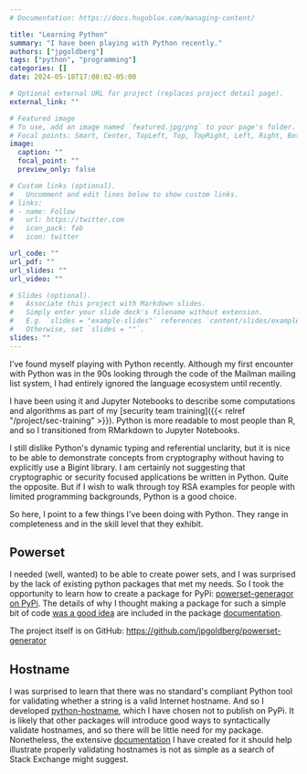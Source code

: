 ```yaml
---
# Documentation: https://docs.hugoblox.com/managing-content/

title: "Learning Python"
summary: "I have been playing with Python recently."
authors: ["jpgoldberg"]
tags: ["python", "programming"]
categories: []
date: 2024-05-18T17:00:02-05:00

# Optional external URL for project (replaces project detail page).
external_link: ""

# Featured image
# To use, add an image named `featured.jpg/png` to your page's folder.
# Focal points: Smart, Center, TopLeft, Top, TopRight, Left, Right, BottomLeft, Bottom, BottomRight.
image:
  caption: ""
  focal_point: ""
  preview_only: false

# Custom links (optional).
#   Uncomment and edit lines below to show custom links.
# links:
# - name: Follow
#   url: https://twitter.com
#   icon_pack: fab
#   icon: twitter

url_code: ""
url_pdf: ""
url_slides: ""
url_video: ""

# Slides (optional).
#   Associate this project with Markdown slides.
#   Simply enter your slide deck's filename without extension.
#   E.g. `slides = "example-slides"` references `content/slides/example-slides.md`.
#   Otherwise, set `slides = ""`.
slides: ""
---
```


I've found myself playing with Python recently.
Although my first encounter with Python was in the 90s looking
through the code of the Mailman mailing list system, I had
entirely ignored the language ecosystem until recently.

I have been using it and Jupyter Notebooks to describe some
computations and algorithms as part of my
[security team training]({{< relref "/project/sec-training" >}}).
Python is more readable to most people than R,
and so I transitioned from RMarkdown to Jupyter Notebooks.

I still dislike Python's dynamic typing and referential unclarity,
but it is nice to be able to demonstrate concepts from cryptography
without having to explicitly use a Bigint library.
I am certainly not suggesting
that cryptographic or security focused applications be written in Python.
Quite the opposite.
But if I wish to walk through toy RSA examples for people with limited
programming backgrounds, Python is a good choice.

So here, I point to a few things I've been doing with Python.
They range in completeness and in the skill level that they exhibit.

## Powerset

I needed (well, wanted) to be able to create power sets,
and I was surprised by the lack of existing python packages that
met my needs.
So I took the opportunity to learn how to create a package for PyPi:
[powerset-generagor on PyPi](https://pypi.org/project/powerset-generator/).
The details of why I thought making a package for such a simple bit of code
[was a good idea](https://jpgoldberg.github.io/powerset-generator/yapp.html)
are included in the package [documentation](https://jpgoldberg.github.io/powerset-generator/).

The project itself is on GitHub: https://github.com/jpgoldberg/powerset-generator

## Hostname

I was surprised to learn that there was no standard's compliant
Python tool for validating whether a string is a valid Internet
hostname.
And so I developed [python-hostname](https://github.com/jpgoldberg/python-hostname),
which I have chosen not to publish on PyPi.
It is likely that other packages will introduce
good ways to syntactically validate hostnames,
and so there will be little need for my package.
Nonetheless, the extensive
[documentation](https://jpgoldberg.github.io/python-hostname/)
I have created for it
should help illustrate properly validating hostnames
is not as simple as a search of Stack Exchange might suggest.
